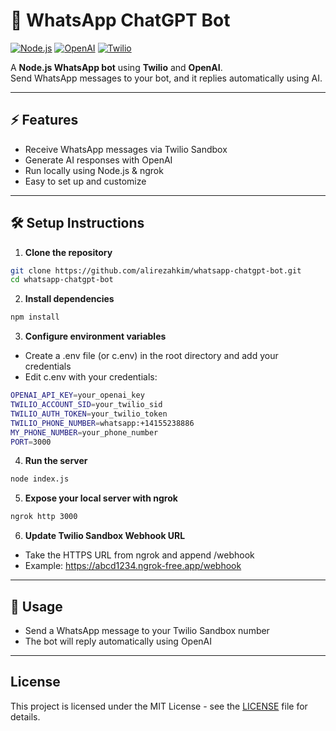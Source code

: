 # 🚀 WhatsApp ChatGPT Bot

[![Node.js](https://img.shields.io/badge/Node.js-18.x-green)](https://nodejs.org/)
[![OpenAI](https://img.shields.io/badge/OpenAI-API-blue)](https://platform.openai.com/)
[![Twilio](https://img.shields.io/badge/Twilio-WhatsApp-red)](https://www.twilio.com/whatsapp)

A **Node.js WhatsApp bot** using **Twilio** and **OpenAI**.  
Send WhatsApp messages to your bot, and it replies automatically using AI.

---

## ⚡ Features

- Receive WhatsApp messages via Twilio Sandbox  
- Generate AI responses with OpenAI
- Run locally using Node.js & ngrok  
- Easy to set up and customize  

---

## 🛠️ Setup Instructions

1. **Clone the repository** 
```bash
git clone https://github.com/alirezahkim/whatsapp-chatgpt-bot.git
cd whatsapp-chatgpt-bot
```

2. **Install dependencies**
```bash
npm install
```

3.  **Configure environment variables**

- Create a .env file (or c.env) in the root directory and add your credentials
- Edit c.env with your credentials:
```bash
OPENAI_API_KEY=your_openai_key
TWILIO_ACCOUNT_SID=your_twilio_sid
TWILIO_AUTH_TOKEN=your_twilio_token
TWILIO_PHONE_NUMBER=whatsapp:+14155238886
MY_PHONE_NUMBER=your_phone_number
PORT=3000
```

4.  **Run the server**
```bash  
node index.js
```

5.  **Expose your local server with ngrok**
```bash  
ngrok http 3000
```

6.  **Update Twilio Sandbox Webhook URL** 
- Take the HTTPS URL from ngrok and append /webhook
- Example: https://abcd1234.ngrok-free.app/webhook

---
## 💬 Usage
- Send a WhatsApp message to your Twilio Sandbox number
- The bot will reply automatically using OpenAI

---

## License
This project is licensed under the MIT License - see the [LICENSE](LICENSE) file for details.


